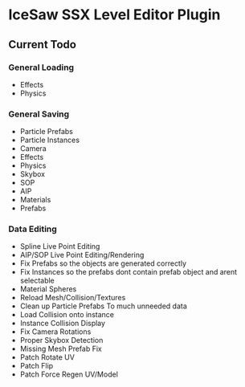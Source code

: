 # IceSaw SSX Level Editor Plugin
 
## Current Todo
### General Loading
 - Effects
 - Physics
 
### General Saving
 - Particle Prefabs
 - Particle Instances
 - Camera
 - Effects
 - Physics
 - Skybox
 - SOP
 - AIP
 - Materials
 - Prefabs
 
 ### Data Editing
 - Spline Live Point Editing
 - AIP/SOP Live Point Editing/Rendering
 - Fix Prefabs so the objects are generated correctly
 - Fix Instances so the prefabs dont contain prefab object and arent selectable
 - Material Spheres
 - Reload Mesh/Collision/Textures
 - Clean up Particle Prefabs To much unneeded data
 - Load Collision onto instance
 - Instance Collision Display
 - Fix Camera Rotations
 - Proper Skybox Detection
 - Missing Mesh Prefab Fix
 - Patch Rotate UV
 - Patch Flip
 - Patch Force Regen UV/Model